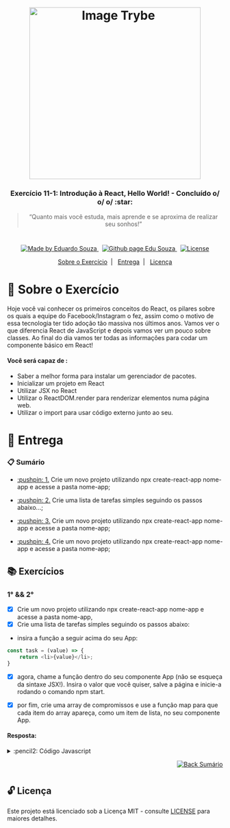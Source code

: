 <h1 align="center">
    <img alt="Image Trybe" src="https://i.ibb.co/d4W2x4g/trybe.png" width="400px" />
</h1>

<h3 align="center">
  Exercício 11-1: Introdução à React, Hello World! - Concluído o/ o/ o/ :star:
</h3>

<blockquote align="center">“Quanto mais você estuda, mais aprende e se aproxima de realizar seu sonhos!”</blockquote>

<h1></h1>

<p align="center">

  <a href="https://www.linkedin.com/in/eduardosouzaprogrammer/">
    <img alt="Made by Eduardo Souza" src="https://img.shields.io/badge/made%20by-Edu%20Souza-%23F8952D">
  </a>&nbsp;

 <a href="https://edusouza-programmer.github.io/">
<img alt="Github page Edu Souza " src="https://img.shields.io/badge/Github%20page-Edu_Souza-orange">
</a>&nbsp;

  <a href="LICENSE" >
    <img alt="License" src="https://img.shields.io/badge/license-MIT-%23F8952D">
  </a>

</p>

<p align="center">
  <a href="#rocket-Sobre-o-Exercício">Sobre o Exercício</a>&nbsp;&nbsp;|&nbsp;&nbsp;
  <a href="#postbox-Entrega">Entrega</a>&nbsp;&nbsp;|&nbsp;&nbsp;
  <a href="#unlock-Licença">Licença</a>
</p>

# :rocket: Sobre o Exercício

Hoje você vai conhecer os primeiros conceitos do React, os pilares sobre os quais a equipe do Facebook/Instagram o fez, assim como o motivo de essa tecnologia ter tido adoção tão massiva nos últimos anos.
Vamos ver o que diferencia React de JavaScript e depois vamos ver um pouco sobre classes. Ao final do dia vamos ter todas as informações para codar um componente básico em React!

#### Você será capaz de : 

- Saber a melhor forma para instalar um gerenciador de pacotes.
- Inicializar um projeto em React
- Utilizar JSX no React
- Utilizar o ReactDOM.render para renderizar elementos numa página web.
- Utilizar o import para usar código externo junto ao seu.

# :postbox: Entrega

### :clipboard: Sumário

- <p><a href="#1"> :pushpin: 1.</a> Crie um novo projeto utilizando npx create-react-app nome-app e acesse a pasta nome-app;</p>

- <p><a href="#1"> :pushpin: 2.</a> Crie uma lista de tarefas simples seguindo os passos abaixo...;</p>

- <p><a href="#3"> :pushpin: 3.</a> Crie um novo projeto utilizando npx create-react-app nome-app e acesse a pasta nome-app;</p>

- <p><a href="#4"> :pushpin: 4.</a> Crie um novo projeto utilizando npx create-react-app nome-app e acesse a pasta nome-app;</p>


## :books: Exercícios

### 1° && 2°

- [x] Crie um novo projeto utilizando npx create-react-app nome-app e acesse a pasta nome-app,
- [x] Crie uma lista de tarefas simples seguindo os passos abaixo:

- insira a função a seguir acima do seu App:

```js
const task = (value) => {
	return <li>{value}</li>;
}
``` 

- [x] agora, chame a função dentro do seu componente App (não se esqueça da sintaxe JSX!). Insira o valor que você quiser, salve a página e inicie-a rodando o comando npm start.	

- [x] por fim, crie uma array de compromissos e use a função map para que cada item do array apareça, como um item de lista, no seu componente App.

#### Resposta:

<details>
 <summary> :pencil2: Código Javascript</summary>

```js
import './App.css';

const commitments = ['Estudar', 'Aprender', 'Ajudar', 'Xablau1', 'Xablau2'];

const task = value => {
  return <li key={value}>{value}</li>;
};

const populateCommitmentList = () => {
  return commitments.map(commitment => task(commitment));
};

function App() {
  return <ul>{populateCommitmentList()}</ul>;
}

export default App;
```

</details>

<p align="right">
    <a href="#clipboard-Sumário">
    <img alt="Back Sumário" src="https://img.shields.io/badge/Back-Sum%C3%A1rio-orange">
  </a>
</p>

#

## :unlock: Licença

Este projeto está licenciado sob a Licença MIT - consulte [LICENSE](https://opensource.org/licenses/MIT) para maiores detalhes.
